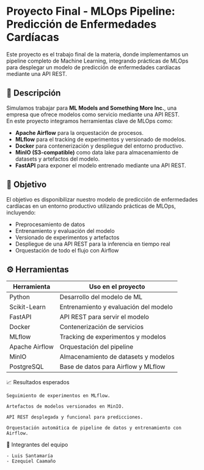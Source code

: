 # Proyecto Final - MLOps Pipeline: Predicción de Enfermedades Cardíacas

Este proyecto es el trabajo final de la materia, donde implementamos un pipeline completo de Machine Learning, integrando prácticas de MLOps para desplegar un modelo de predicción de enfermedades cardíacas mediante una API REST.

## 🧩 Descripción

Simulamos trabajar para **ML Models and Something More Inc.**, una empresa que ofrece modelos como servicio mediante una API REST.  
En este proyecto integramos herramientas clave de MLOps como:
- **Apache Airflow** para la orquestación de procesos.
- **MLflow** para el tracking de experimentos y versionado de modelos.
- **Docker** para contenerización y despliegue del entorno productivo.
- **MinIO (S3-compatible)** como data lake para almacenamiento de datasets y artefactos del modelo.
- **FastAPI** para exponer el modelo entrenado mediante una API REST.

## 🎯 Objetivo

El objetivo es disponibilizar nuestro modelo de predicción de enfermedades cardíacas en un entorno productivo utilizando prácticas de MLOps, incluyendo:

- Preprocesamiento de datos
- Entrenamiento y evaluación del modelo
- Versionado de experimentos y artefactos
- Despliegue de una API REST para la inferencia en tiempo real
- Orquestación de todo el flujo con Airflow

## ⚙️ Herramientas

| Herramienta          | Uso en el proyecto                                      |
|---------------------|----------------------------------------------------------|
| Python              | Desarrollo del modelo de ML                              |
| Scikit-Learn        | Entrenamiento y evaluación del modelo                     |
| FastAPI             | API REST para servir el modelo                           |
| Docker              | Contenerización de servicios                             |
| MLflow              | Tracking de experimentos y modelos                       |
| Apache Airflow      | Orquestación del pipeline                                |
| MinIO               | Almacenamiento de datasets y modelos                     |
| PostgreSQL          | Base de datos para Airflow y MLflow                      |


📈 Resultados esperados

    Seguimiento de experimentos en MLflow.

    Artefactos de modelos versionados en MinIO.

    API REST desplegada y funcional para predicciones.

    Orquestación automática de pipeline de datos y entrenamiento con Airflow.

🤝 Integrantes del equipo

    - Luis Santamaría
    - Ezequiel Caamaño